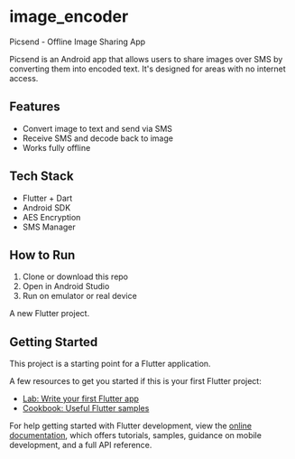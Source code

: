 # image_encoder

Picsend - Offline Image Sharing App

Picsend is an Android app that allows users to share images over SMS by converting them into encoded text. It's designed for areas with no internet access.

## Features
- Convert image to text and send via SMS
- Receive SMS and decode back to image
- Works fully offline
## Tech Stack
- Flutter + Dart
- Android SDK
- AES Encryption
- SMS Manager
## How to Run
1. Clone or download this repo
2. Open in Android Studio
3. Run on emulator or real device

A new Flutter project.

## Getting Started

This project is a starting point for a Flutter application.

A few resources to get you started if this is your first Flutter project:

- [Lab: Write your first Flutter app](https://docs.flutter.dev/get-started/codelab)
- [Cookbook: Useful Flutter samples](https://docs.flutter.dev/cookbook)

For help getting started with Flutter development, view the
[online documentation](https://docs.flutter.dev/), which offers tutorials,
samples, guidance on mobile development, and a full API reference.

